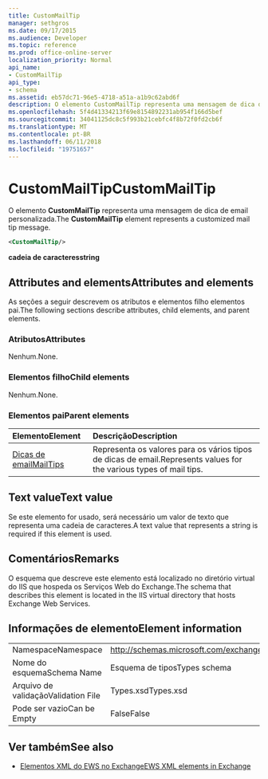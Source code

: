 ```yaml
---
title: CustomMailTip
manager: sethgros
ms.date: 09/17/2015
ms.audience: Developer
ms.topic: reference
ms.prod: office-online-server
localization_priority: Normal
api_name:
- CustomMailTip
api_type:
- schema
ms.assetid: eb57dc71-96e5-4718-a51a-a1b9c62abd6f
description: O elemento CustomMailTip representa uma mensagem de dica de email personalizada.
ms.openlocfilehash: 5f4d41334213f69e8154892231ab954f166d5bef
ms.sourcegitcommit: 34041125dc8c5f993b21cebfc4f8b72f0fd2cb6f
ms.translationtype: MT
ms.contentlocale: pt-BR
ms.lasthandoff: 06/11/2018
ms.locfileid: "19751657"
---
```

# <a name="custommailtip"></a><span data-ttu-id="8f7d3-103">CustomMailTip</span><span class="sxs-lookup"><span data-stu-id="8f7d3-103">CustomMailTip</span></span>

<span data-ttu-id="8f7d3-104">O elemento **CustomMailTip** representa uma mensagem de dica de email personalizada.</span><span class="sxs-lookup"><span data-stu-id="8f7d3-104">The **CustomMailTip** element represents a customized mail tip message.</span></span> 
  
```XML
<CustomMailTip/>
```

 <span data-ttu-id="8f7d3-105">**cadeia de caracteres**</span><span class="sxs-lookup"><span data-stu-id="8f7d3-105">**string**</span></span>
## <a name="attributes-and-elements"></a><span data-ttu-id="8f7d3-106">Attributes and elements</span><span class="sxs-lookup"><span data-stu-id="8f7d3-106">Attributes and elements</span></span>

<span data-ttu-id="8f7d3-107">As seções a seguir descrevem os atributos e elementos filho elementos pai.</span><span class="sxs-lookup"><span data-stu-id="8f7d3-107">The following sections describe attributes, child elements, and parent elements.</span></span>
  
### <a name="attributes"></a><span data-ttu-id="8f7d3-108">Atributos</span><span class="sxs-lookup"><span data-stu-id="8f7d3-108">Attributes</span></span>

<span data-ttu-id="8f7d3-109">Nenhum.</span><span class="sxs-lookup"><span data-stu-id="8f7d3-109">None.</span></span>
  
### <a name="child-elements"></a><span data-ttu-id="8f7d3-110">Elementos filho</span><span class="sxs-lookup"><span data-stu-id="8f7d3-110">Child elements</span></span>

<span data-ttu-id="8f7d3-111">Nenhum.</span><span class="sxs-lookup"><span data-stu-id="8f7d3-111">None.</span></span>
  
### <a name="parent-elements"></a><span data-ttu-id="8f7d3-112">Elementos pai</span><span class="sxs-lookup"><span data-stu-id="8f7d3-112">Parent elements</span></span>

|<span data-ttu-id="8f7d3-113">**Elemento**</span><span class="sxs-lookup"><span data-stu-id="8f7d3-113">**Element**</span></span>|<span data-ttu-id="8f7d3-114">**Descrição**</span><span class="sxs-lookup"><span data-stu-id="8f7d3-114">**Description**</span></span>|
|:-----|:-----|
|[<span data-ttu-id="8f7d3-115">Dicas de email</span><span class="sxs-lookup"><span data-stu-id="8f7d3-115">MailTips</span></span>](mailtips.md) <br/> |<span data-ttu-id="8f7d3-116">Representa os valores para os vários tipos de dicas de email.</span><span class="sxs-lookup"><span data-stu-id="8f7d3-116">Represents values for the various types of mail tips.</span></span>  <br/> |
   
## <a name="text-value"></a><span data-ttu-id="8f7d3-117">Text value</span><span class="sxs-lookup"><span data-stu-id="8f7d3-117">Text value</span></span>

<span data-ttu-id="8f7d3-118">Se este elemento for usado, será necessário um valor de texto que representa uma cadeia de caracteres.</span><span class="sxs-lookup"><span data-stu-id="8f7d3-118">A text value that represents a string is required if this element is used.</span></span>
  
## <a name="remarks"></a><span data-ttu-id="8f7d3-119">Comentários</span><span class="sxs-lookup"><span data-stu-id="8f7d3-119">Remarks</span></span>

<span data-ttu-id="8f7d3-120">O esquema que descreve este elemento está localizado no diretório virtual do IIS que hospeda os Serviços Web do Exchange.</span><span class="sxs-lookup"><span data-stu-id="8f7d3-120">The schema that describes this element is located in the IIS virtual directory that hosts Exchange Web Services.</span></span>
  
## <a name="element-information"></a><span data-ttu-id="8f7d3-121">Informações de elemento</span><span class="sxs-lookup"><span data-stu-id="8f7d3-121">Element information</span></span>

|||
|:-----|:-----|
|<span data-ttu-id="8f7d3-122">Namespace</span><span class="sxs-lookup"><span data-stu-id="8f7d3-122">Namespace</span></span>  <br/> |http://schemas.microsoft.com/exchange/services/2006/types  <br/> |
|<span data-ttu-id="8f7d3-123">Nome do esquema</span><span class="sxs-lookup"><span data-stu-id="8f7d3-123">Schema Name</span></span>  <br/> |<span data-ttu-id="8f7d3-124">Esquema de tipos</span><span class="sxs-lookup"><span data-stu-id="8f7d3-124">Types schema</span></span>  <br/> |
|<span data-ttu-id="8f7d3-125">Arquivo de validação</span><span class="sxs-lookup"><span data-stu-id="8f7d3-125">Validation File</span></span>  <br/> |<span data-ttu-id="8f7d3-126">Types.xsd</span><span class="sxs-lookup"><span data-stu-id="8f7d3-126">Types.xsd</span></span>  <br/> |
|<span data-ttu-id="8f7d3-127">Pode ser vazio</span><span class="sxs-lookup"><span data-stu-id="8f7d3-127">Can be Empty</span></span>  <br/> |<span data-ttu-id="8f7d3-128">False</span><span class="sxs-lookup"><span data-stu-id="8f7d3-128">False</span></span>  <br/> |
   
## <a name="see-also"></a><span data-ttu-id="8f7d3-129">Ver também</span><span class="sxs-lookup"><span data-stu-id="8f7d3-129">See also</span></span>



- [<span data-ttu-id="8f7d3-130">Elementos XML do EWS no Exchange</span><span class="sxs-lookup"><span data-stu-id="8f7d3-130">EWS XML elements in Exchange</span></span>](ews-xml-elements-in-exchange.md)

